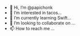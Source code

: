 - 👋 Hi, I’m @papichonk
- 👀 I’m interested in tacos...
- 🌱 I’m currently learning Swift...
- 💞️ I’m looking to collaborate on ...
- 📫 How to reach me ...

<!---
papichonk/papichonk is a ✨ special ✨ repository because its `README.md` (this file) appears on your GitHub profile.
You can click the Preview link to take a look at your changes.
--->
